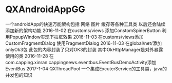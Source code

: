 # QXAndroidAppGG
一个androidApp的快速万能架构包括 网络  图片 缓存等各种工具类  以后还会陆续添加新的架构功能
2016-11-02 在customs/views 添加ConstomSpinerButton 利用PopupWindow实现下拉框效果
2016-11-03 在customs/views添加CustomFragmentDialog 使用FragmentDialog
2016-11-03 在global/net/添加onlyOk3包 此包的内容封装了只对OK3的封装 其中OkHttpManager是对外暴露使用的类
2016-11-28 在com.capping.xinran.cappingnews.eventbus.EventBusDemoActivity添加EventBus
2017-1-04 QXThreadPool 一个集成ExcuterService的工具类，java的并发包的知识
